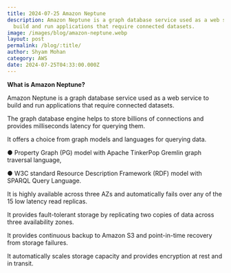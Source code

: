 ```yaml
---
title: 2024-07-25 Amazon Neptune
description: Amazon Neptune is a graph database service used as a web service to
  build and run applications that require connected datasets.
image: /images/blog/amazon-neptune.webp
layout: post
permalink: /blog/:title/
author: Shyam Mohan
category: AWS
date: 2024-07-25T04:33:00.000Z
---
```


**What is Amazon Neptune?**

Amazon Neptune is a graph database service used as a web service to build and run applications that require connected datasets.

  

The graph database engine helps to store billions of connections and provides milliseconds latency for querying them.

  

It offers a choice from graph models and languages for querying data.

● Property Graph (PG) model with Apache TinkerPop Gremlin graph traversal language,

● W3C standard Resource Description Framework (RDF) model with SPARQL Query Language.

  

It is highly available across three AZs and automatically fails over any of the 15 low latency read replicas.

  

It provides fault-tolerant storage by replicating two copies of data across three availability zones.

  

It provides continuous backup to Amazon S3 and point-in-time recovery from storage failures.

  

It automatically scales storage capacity and provides encryption at rest and in transit.
